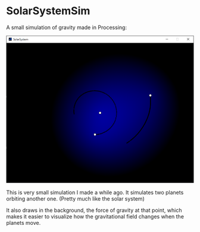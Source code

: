 # SolarSystemSim
A small simulation of gravity made in Processing:

![Demo image](demo.png)

This is very small simulation I made a while ago. It simulates two planets orbiting another one. (Pretty much like the solar system)

It also draws in the background, the force of gravity at that point, which makes it easier to visualize how the gravitational field
changes when the planets move.
